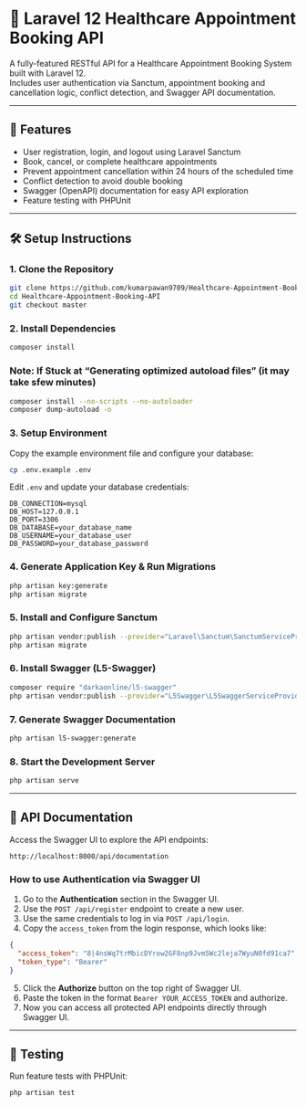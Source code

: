 # 🏥 Laravel 12 Healthcare Appointment Booking API

A fully-featured RESTful API for a Healthcare Appointment Booking System built with Laravel 12.  
Includes user authentication via Sanctum, 
appointment booking and cancellation logic,
conflict detection, 
and Swagger API documentation.

---

## 🚀 Features

- User registration, login, and logout using Laravel Sanctum  
- Book, cancel, or complete healthcare appointments  
- Prevent appointment cancellation within 24 hours of the scheduled time  
- Conflict detection to avoid double booking  
- Swagger (OpenAPI) documentation for easy API exploration  
- Feature testing with PHPUnit  

---

## 🛠️ Setup Instructions

### 1. Clone the Repository

```bash
git clone https://github.com/kumarpawan9709/Healthcare-Appointment-Booking-API.git
cd Healthcare-Appointment-Booking-API
git checkout master

```

### 2. Install Dependencies

```bash
composer install
```
### Note: If Stuck at “Generating optimized autoload files” (it may take sfew minutes)
```bash
composer install --no-scripts --no-autoloader
composer dump-autoload -o
```

### 3. Setup Environment

Copy the example environment file and configure your database:

```bash
cp .env.example .env
```

Edit `.env` and update your database credentials:

```
DB_CONNECTION=mysql
DB_HOST=127.0.0.1
DB_PORT=3306
DB_DATABASE=your_database_name
DB_USERNAME=your_database_user
DB_PASSWORD=your_database_password
```

### 4. Generate Application Key & Run Migrations

```bash
php artisan key:generate
php artisan migrate
```

### 5. Install and Configure Sanctum

```bash
php artisan vendor:publish --provider="Laravel\Sanctum\SanctumServiceProvider"
php artisan migrate
```

### 6. Install Swagger (L5-Swagger)

```bash
composer require "darkaonline/l5-swagger"
php artisan vendor:publish --provider="L5Swagger\L5SwaggerServiceProvider"
```

### 7. Generate Swagger Documentation

```bash
php artisan l5-swagger:generate
```

### 8. Start the Development Server

```bash
php artisan serve
```

---

## 📖 API Documentation

Access the Swagger UI to explore the API endpoints:

```
http://localhost:8000/api/documentation
```

### How to use Authentication via Swagger UI

1. Go to the **Authentication** section in the Swagger UI.  
2. Use the `POST /api/register` endpoint to create a new user.  
3. Use the same credentials to log in via `POST /api/login`.  
4. Copy the `access_token` from the login response, which looks like:

```json
{
  "access_token": "8|4nsWq7trMbicDYrow2GF8np9Jvm5Wc2leja7WyuN0fd91ca7",
  "token_type": "Bearer"
}
```

5. Click the **Authorize** button on the top right of Swagger UI.  
6. Paste the token in the format `Bearer YOUR_ACCESS_TOKEN` and authorize.  
7. Now you can access all protected API endpoints directly through Swagger UI.

---

## 🧪 Testing

Run feature tests with PHPUnit:

```bash
php artisan test
```

 
